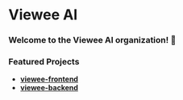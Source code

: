 # Viewee AI
### Welcome to the Viewee AI organization! 🌟

### Featured Projects
- **[viewee-frontend](https://github.com/viewee-ai/viewee-frontend)**
- **[viewee-backend](https://github.com/viewee-ai/viewee-backend)**
